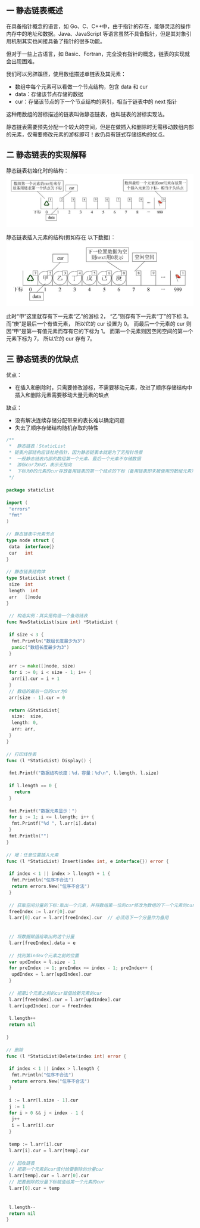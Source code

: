 ## 一 静态链表概述

在具备指针概念的语言，如 Go、C、C++中，由于指针的存在，能够灵活的操作内存中的地址和数据。Java、JavaScript 等语言虽然不具备指针，但是其对象引用机制其实也间接具备了指针的很多功能。

但对于一些上古语言，如 Basic、Fortran，完全没有指针的概念，链表的实现就会出现困难。

我们可以另辟蹊径，使用数组描述单链表及其元素：

-   数组中每个元素可以看做一个节点结构，包含 data 和 cur
-   data：存储该节点存储的数据
-   cur：存储该节点的下一个节点结构的索引，相当于链表中的 next 指针

这种用数组的游标描述的链表叫做静态链表，也叫链表的游标实现法。

静态链表需要预先分配一个较大的空间，但是在做插入和删除时无需移动数组内部的元素，仅需要修改元素的游标即可！故仍具有链式存储结构的优点。

## 二 静态链表的实现解释

静态链表初始化时的结构：  
![](../images/structure/list-10.png)

静态链表插入元素的结构(假如存在 以下数据)：  
![](../images/structure/list-11.png)

此时“甲”这里就存有下一元素“乙”的游标 2， “乙”则存有下一元素“丁”的下标 3。 而“庚”是最后一个有值元素， 所以它的 cur 设置为 0。 而最后一个元素的 cur 则因“甲”是第一有值元素而存有它的下标为 1。 而第一个元素则因空闲空间的第一个元素下标为 7， 所以它的 cur 存有 7。

## 三 静态链表的优缺点

优点：

-   在插入和删除时，只需要修改游标，不需要移动元素，改进了顺序存储结构中插入和删除元素需要移动大量元素的缺点

缺点：

-   没有解决连续存储分配带来的表长难以确定问题
-   失去了顺序存储结构随机存取的特性

```go
/**
 *  静态链表：StaticList
 * 链表内部结构应该杜绝指针，因为静态链表本就是为了无指针场景
 *  一般静态链表内部的数组第一个元素、最后一个元素不存储数据
 *  游标cur为0时，表示无指向
 *  下标为0的元素的cur存放备用链表的第一个结点的下标（备用链表即未被使用的数组元素）
 */

package staticlist

import (
 "errors"
 "fmt"
)

// 静态链表中元素节点
type node struct {
 data  interface{}
 cur   int
}

// 静态链表结构体
type StaticList struct {
 size  int
 length  int
 arr   []node
}

 // 构造实例：其实是构造一个备用链表
func NewStaticList(size int) *StaticList {

 if size < 3 {
  fmt.Println("数组长度最少为3")
  panic("数组长度最少为3")
 }

 arr := make([]node, size)
 for i := 0; i < size - 1; i++ {
  arr[i].cur = i + 1
 }
 // 数组的最后一位的cur为0
 arr[size - 1].cur = 0

 return &StaticList{
  size:  size,
  length: 0,
  arr: arr,
 }
}

// 打印线性表
func (l *StaticList) Display() {

 fmt.Printf("数据结构长度：%d，容量：%d\n", l.length, l.size)

 if l.length == 0 {
   return
 }

 fmt.Printf("数据元素显示：")
 for i := 1; i <= l.length; i++ {
  fmt.Printf("%d ", l.arr[i].data)
 }
 fmt.Println("")
}

// 增：任意位置插入元素
func (l *StaticList) Insert(index int, e interface{}) error {

 if index < 1 || index > l.length + 1 {
  fmt.Println("位序不合法")
  return errors.New("位序不合法")
 }

 // 获取空闲分量的下标:取出一个元素，并将数组第一位的cur修改为数组的下一个元素的cur
 freeIndex := l.arr[0].cur
 l.arr[0].cur = l.arr[freeIndex].cur  // 必须用下一个分量作为备用


 // 将数据赋值给取出的这个分量
 l.arr[freeIndex].data = e

 // 找到第index个元素之前的位置
 var updIndex = l.size - 1
 for preIndex := 1; preIndex <= index - 1; preIndex++ {
  updIndex = l.arr[updIndex].cur
 }

 // 把第i个元素之前的cur赋值给新元素的cur
 l.arr[freeIndex].cur = l.arr[updIndex].cur
 l.arr[updIndex].cur = freeIndex

 l.length++
 return nil

}

// 删除
func (l *StaticList)Delete(index int) error {

 if index < 1 || index > l.length {
  fmt.Println("位序不合法")
  return errors.New("位序不合法")
 }

 i := l.arr[l.size - 1].cur
 j := 1
 for i > 0 && j < index - 1 {
  j++
  i = l.arr[i].cur
 }

 temp := l.arr[i].cur
 l.arr[i].cur = l.arr[temp].cur

 // 回收链表
 // 把第一个元素的cur值付给要删除的分量cur
 l.arr[temp].cur = l.arr[0].cur
 // 把要删除的分量下标赋值给第一个元素的cur
 l.arr[0].cur = temp


 l.length--
 return nil
}
```
